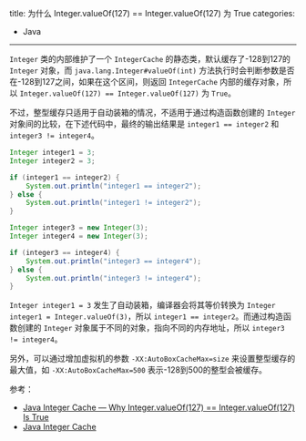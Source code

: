 title: 为什么 Integer.valueOf(127) == Integer.valueOf(127) 为 True
categories:
- Java
---

`Integer` 类的内部维护了一个 `IntegerCache` 的静态类，默认缓存了-128到127的 `Integer` 对象，而 `java.lang.Integer#valueOf(int)` 方法执行时会判断参数是否在-128到127之间，如果在这个区间，则返回 `IntegerCache` 内部的缓存对象，所以 `Integer.valueOf(127) == Integer.valueOf(127)` 为 `True`。

不过，整型缓存只适用于自动装箱的情况，不适用于通过构造函数创建的 `Integer` 对象间的比较，在下述代码中，最终的输出结果是 `integer1 == integer2` 和 `integer3 != integer4`。

```java
Integer integer1 = 3;
Integer integer2 = 3;

if (integer1 == integer2) {
    System.out.println("integer1 == integer2");
} else {
    System.out.println("integer1 != integer2");
}

Integer integer3 = new Integer(3);
Integer integer4 = new Integer(3);

if (integer3 == integer4) {
    System.out.println("integer3 == integer4");
} else {
    System.out.println("integer3 != integer4");
}
```

`Integer integer1 = 3` 发生了自动装箱，编译器会将其等价转换为 `Integer integer1 = Integer.valueOf(3)`，所以 `integer1 == integer2`。而通过构造函数创建的 `Integer` 对象属于不同的对象，指向不同的内存地址，所以 `integer3 != integer4`。

另外，可以通过增加虚拟机的参数 `-XX:AutoBoxCacheMax=size` 来设置整型缓存的最大值，如 `-XX:AutoBoxCacheMax=500` 表示-128到500的整型会被缓存。

参考：

* [Java Integer Cache — Why Integer.valueOf(127) == Integer.valueOf(127) Is True](https://medium.com/@njnareshjoshi/java-integer-cache-why-integer-valueof-127-integer-valueof-127-is-true-e5076824a3d5)
* [Java Integer Cache](https://javapapers.com/java/java-integer-cache/)